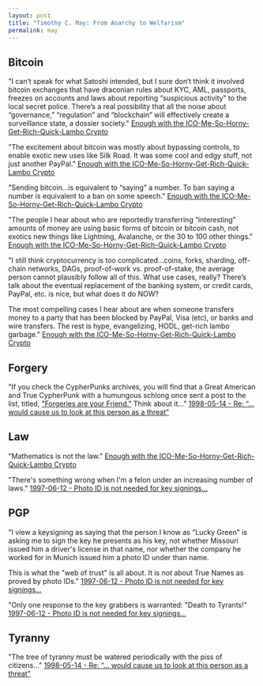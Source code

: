 ```yaml
---
layout: post
title: "Timothy C. May: From Anarchy to Welfarism"
permalink: may
---
```


## Bitcoin 

"I can’t speak for what Satoshi intended, but I sure don’t think it involved bitcoin exchanges that have draconian rules about KYC, AML, passports, freezes on accounts and laws about reporting “suspicious activity” to the local secret police. There’s a real possibility that all the noise about “governance,” “regulation” and “blockchain” will effectively create a surveillance state, a dossier society." [Enough with the ICO-Me-So-Horny-Get-Rich-Quick-Lambo Crypto](https://www.coindesk.com/enough-with-the-ico-me-so-horny-get-rich-quick-lambo-crypto)

"The excitement about bitcoin was mostly about bypassing controls, to enable exotic new uses like Silk Road. It was some cool and edgy stuff, not just another PayPal." [Enough with the ICO-Me-So-Horny-Get-Rich-Quick-Lambo Crypto](https://www.coindesk.com/enough-with-the-ico-me-so-horny-get-rich-quick-lambo-crypto)

"Sending bitcoin...is equivalent to “saying” a number. To ban saying a number is equivalent to a ban on some speech." [Enough with the ICO-Me-So-Horny-Get-Rich-Quick-Lambo Crypto](https://www.coindesk.com/enough-with-the-ico-me-so-horny-get-rich-quick-lambo-crypto)

"The people I hear about who are reportedly transferring “interesting” amounts of money are using basic forms of bitcoin or bitcoin cash, not exotics new things like Lightning, Avalanche, or the 30 to 100 other things." [Enough with the ICO-Me-So-Horny-Get-Rich-Quick-Lambo Crypto](https://www.coindesk.com/enough-with-the-ico-me-so-horny-get-rich-quick-lambo-crypto)

"I still think cryptocurrency is too complicated…coins, forks, sharding, off-chain networks, DAGs, proof-of-work vs. proof-of-stake, the average person cannot plausibly follow all of this. What use cases, really? There’s talk about the eventual replacement of the banking system, or credit cards, PayPal, etc. is nice, but what does it do NOW?

The most compelling cases I hear about are when someone transfers money to a party that has been blocked by PayPal, Visa (etc), or banks and wire transfers. The rest is hype, evangelizing, HODL, get-rich lambo garbage." [Enough with the ICO-Me-So-Horny-Get-Rich-Quick-Lambo Crypto](https://www.coindesk.com/enough-with-the-ico-me-so-horny-get-rich-quick-lambo-crypto)

## Forgery

"If you check the CypherPunks archives, you will find that a Great
American and True CypherPunk with a humungous schlong once sent a
post to the list, titled, ["Forgeries are your Friend."](http://mailing-list-archive.cryptoanarchy.wiki/archive/1997/05/82fd64b49bc6c86ed5624c55d56fb3be3d7ed4a7af1d7733a45a95a2621f3573/)
Think about it..." [1998-05-14 - Re: “… would cause us to look at this person as a threat”](https://mailing-list-archive.cryptoanarchy.wiki/archive/1998/05/4b97eac0e00b434f40e681151cd8ab1338811104c62bd7e6cc03b3b54e2b23db/)

## Law

"Mathematics is not the law." [Enough with the ICO-Me-So-Horny-Get-Rich-Quick-Lambo Crypto](https://www.coindesk.com/enough-with-the-ico-me-so-horny-get-rich-quick-lambo-crypto)

"There's something wrong when I'm a felon under an increasing number of laws." [1997-06-12 - Photo ID is not needed for key signings…](https://mailing-list-archive.cryptoanarchy.wiki/archive/1997/06/52e9778ce64f15f0a1387aa326fc7d361b46d02186f35d5baf606d5a75b18a62/)

## PGP

"I view a keysigning as saying that the person I know as "Lucky Green" is
asking me to sign the key he presents as his key, not whether Missouri
issued him a driver's license in that name, nor whether the company he
worked for in Munich issued him a photo ID under than name.

This is what the "web of trust" is all about.  It is _not_ about True Names
as proved by photo IDs." [1997-06-12 - Photo ID is not needed for key signings…](https://mailing-list-archive.cryptoanarchy.wiki/archive/1997/06/52e9778ce64f15f0a1387aa326fc7d361b46d02186f35d5baf606d5a75b18a62/)

"Only one response to the key grabbers is warranted: "Death to Tyrants!" [1997-06-12 - Photo ID is not needed for key signings…](https://mailing-list-archive.cryptoanarchy.wiki/archive/1997/06/52e9778ce64f15f0a1387aa326fc7d361b46d02186f35d5baf606d5a75b18a62/)

## Tyranny

"The tree of tyranny must be watered periodically with the piss of citizens..." [1998-05-14 - Re: “… would cause us to look at this person as a threat”](http://mailing-list-archive.cryptoanarchy.wiki/archive/1998/05/4b97eac0e00b434f40e681151cd8ab1338811104c62bd7e6cc03b3b54e2b23db/)
